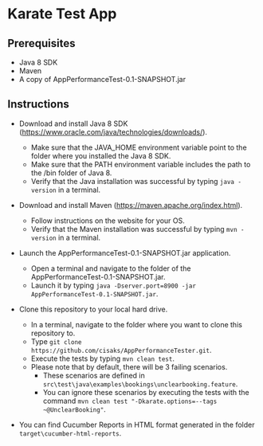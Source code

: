 # Karate Test App
## Prerequisites
* Java 8 SDK
* Maven
* A copy of AppPerformanceTest-0.1-SNAPSHOT.jar

## Instructions

* Download and install Java 8 SDK (https://www.oracle.com/java/technologies/downloads/).
    * Make sure that the JAVA_HOME environment variable point to the folder where you installed the Java 8 SDK.
    * Make sure that the PATH environment variable includes the path to the /bin folder of Java 8.
    * Verify that the Java installation was successful by typing `java -version` in a terminal.

* Download and install Maven (https://maven.apache.org/index.html).
    * Follow instructions on the website for your OS.
    * Verify that the Maven installation was successful by typing `mvn -version` in a terminal.

* Launch the AppPerformanceTest-0.1-SNAPSHOT.jar application.
    * Open a terminal and navigate to the folder of the AppPerformanceTest-0.1-SNAPSHOT.jar.
    * Launch it by typing `java -Dserver.port=8900 -jar AppPerformanceTest-0.1-SNAPSHOT.jar`.

* Clone this repository to your local hard drive.
    * In a terminal, navigate to the folder where you want to clone this repository to.
    * Type `git clone https://github.com/cisaks/AppPerformanceTester.git`.
    * Execute the tests by typing `mvn clean test`.
    * Please note that by default, there will be 3 failing scenarios.
        * These scenarios are defined in `src\test\java\examples\bookings\unclearbooking.feature`.
        * You can ignore these scenarios by executing the tests with the command `mvn clean test "-Dkarate.options=--tags ~@UnclearBooking"`.

* You can find Cucumber Reports in HTML format generated in the folder `target\cucumber-html-reports`.